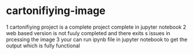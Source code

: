# cartonifiying-image
1 cartonifiying project is a complete project complete in jupyter notebook
2 web based version is not fuuly completed and there exits s issues in prcessing the image
3 your can run ipynb file in jupyter notebook to get the output which is fully functional
